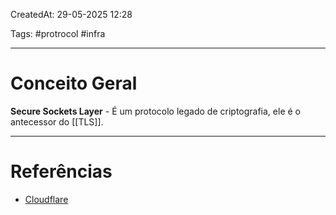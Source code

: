 CreatedAt: 29-05-2025 12:28

Tags: #protrocol #infra 

---
# Conceito Geral
**Secure Sockets Layer** - É um protocolo legado de criptografia, ele é o antecessor do [[TLS]].

---
# Referências
- [Cloudflare](https://www.cloudflare.com/pt-br/learning/ssl/what-is-ssl/)
